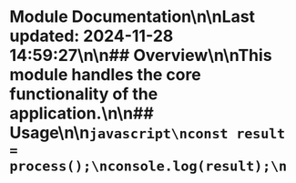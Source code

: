 # Module Documentation\n\nLast updated: 2024-11-28 14:59:27\n\n## Overview\n\nThis module handles the core functionality of the application.\n\n## Usage\n\n```javascript\nconst result = process();\nconsole.log(result);\n```
